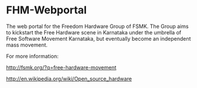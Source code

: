 FHM-Webportal
=============

The web portal for the Freedom Hardware Group of FSMK.
The Group aims to kickstart the Free Hardware scene in Karnataka under the umbrella of Free Software Movement Karnataka, but eventually become an independent mass movement.

For more information: 

http://fsmk.org/?q=free-hardware-movement

http://en.wikipedia.org/wiki/Open_source_hardware
